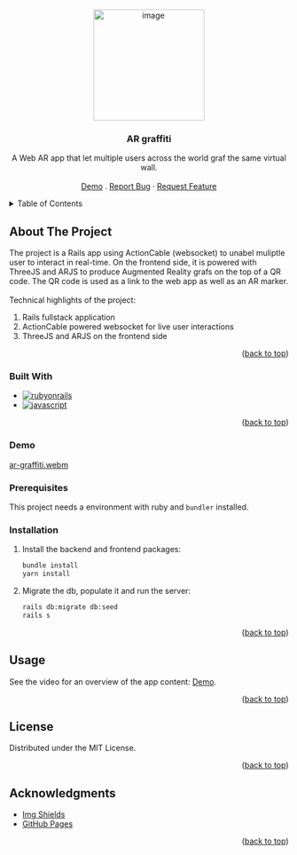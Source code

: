 <a name="readme-top"></a>
<!-- PROJECT LOGO -->
<br />
<div align="center">
  <a href="https://github.com/yannklein/ar_graffiti_rails">
    <img width="200" alt="image" src="https://github.com/yannklein/ar_graffiti_rails/assets/26819547/5edddb38-a9b2-4ce1-8b51-5e5514da0a46">
  </a>

  <h3 align="center">AR graffiti</h3>

  <p align="center">
    A Web AR app that let multiple users across the world graf the same virtual wall.
    <br />
    <br />
    <a href="#demo">Demo</a>
    .
    <a href="https://github.com/yannklein/ar_graffiti_rails/issues">Report Bug</a>
    ·
    <a href="https://github.com/yannklein/ar_graffiti_rails/issues">Request Feature</a>
  </p>
</div>



<!-- TABLE OF CONTENTS -->
<details>
  <summary>Table of Contents</summary>
  <ol>
    <li>
      <a href="#about-the-project">About The Project</a>
      <ul>
        <li><a href="#built-with">Built With</a></li>
        <li><a href="#demo">Demo</a></li>
      </ul>
    </li>
    <li>
      <a href="#getting-started">Getting Started</a>
      <ul>
        <li><a href="#prerequisites">Prerequisites</a></li>
        <li><a href="#installation">Installation</a></li>
      </ul>
    </li>
    <li><a href="#usage">Usage</a></li>
    <li><a href="#license">License</a></li>
    <li><a href="#acknowledgments">Acknowledgments</a></li>
  </ol>
</details>



<!-- ABOUT THE PROJECT -->
## About The Project

The project is a Rails app using ActionCable (websocket) to unabel muliptle user to interact in real-time. On the frontend side, it is powered with ThreeJS and ARJS to produce Augmented Reality grafs on the top of a QR code.  The QR code is used as a link to the web app as well as an AR marker.
<br><br>
Technical highlights of the project:
1. Rails fullstack application
2. ActionCable powered websocket for live user interactions
3. ThreeJS and ARJS on the frontend side

<p align="right">(<a href="#readme-top">back to top</a>)</p>

### Built With
* [![rubyonrails][rubyonrails]][rubyonrails-url]
* [![javascript][javascript]][javascript-url]

<p align="right">(<a href="#readme-top">back to top</a>)</p>

### Demo

[ar-graffiti.webm](https://github.com/yannklein/ar_graffiti_rails/assets/26819547/0dd77f6b-dcad-4452-b224-5fe2b7dacf6e)


<!-- GETTING STARTED -->

### Prerequisites

This project needs a environment with ruby and `bundler` installed.

### Installation

1. Install the backend and frontend packages:
   ```sh
   bundle install
   yarn install
   ```
2. Migrate the db, populate it and run the server:
   ```sh
   rails db:migrate db:seed
   rails s
   ``` 

<p align="right">(<a href="#readme-top">back to top</a>)</p>



<!-- USAGE EXAMPLES -->
## Usage

See the video for an overview of the app content: <a href="#demo">Demo</a>.

<p align="right">(<a href="#readme-top">back to top</a>)</p>


<!-- LICENSE -->
## License

Distributed under the MIT License.

<p align="right">(<a href="#readme-top">back to top</a>)</p>



<!-- ACKNOWLEDGMENTS -->
## Acknowledgments

* [Img Shields](https://shields.io)
* [GitHub Pages](https://pages.github.com)

<p align="right">(<a href="#readme-top">back to top</a>)</p>



<!-- MARKDOWN LINKS & IMAGES -->
<!-- https://www.markdownguide.org/basic-syntax/#reference-style-links -->
[contributors-shield]: https://img.shields.io/github/contributors/othneildrew/Best-README-Template.svg?style=for-the-badge
[contributors-url]: https://github.com/othneildrew/Best-README-Template/graphs/contributors
[forks-shield]: https://img.shields.io/github/forks/othneildrew/Best-README-Template.svg?style=for-the-badge
[forks-url]: https://github.com/othneildrew/Best-README-Template/network/members
[stars-shield]: https://img.shields.io/github/stars/othneildrew/Best-README-Template.svg?style=for-the-badge
[stars-url]: https://github.com/othneildrew/Best-README-Template/stargazers
[issues-shield]: https://img.shields.io/github/issues/othneildrew/Best-README-Template.svg?style=for-the-badge
[issues-url]: https://github.com/othneildrew/Best-README-Template/issues
[license-shield]: https://img.shields.io/github/license/othneildrew/Best-README-Template.svg?style=for-the-badge
[license-url]: https://github.com/othneildrew/Best-README-Template/blob/master/LICENSE.txt
[linkedin-shield]: https://img.shields.io/badge/-LinkedIn-black.svg?style=for-the-badge&logo=linkedin&colorB=555
[linkedin-url]: https://linkedin.com/in/othneildrew
[product-screenshot]: images/screenshot.png
[Next.js]: https://img.shields.io/badge/next.js-000000?style=for-the-badge&logo=nextdotjs&logoColor=white
[Next-url]: https://nextjs.org/
[React.js]: https://img.shields.io/badge/React-20232A?style=for-the-badge&logo=react&logoColor=61DAFB
[React-url]: https://reactjs.org/
[Vue.js]: https://img.shields.io/badge/Vue.js-35495E?style=for-the-badge&logo=vuedotjs&logoColor=4FC08D
[Vue-url]: https://vuejs.org/
[Angular.io]: https://img.shields.io/badge/Angular-DD0031?style=for-the-badge&logo=angular&logoColor=white
[Angular-url]: https://angular.io/
[Svelte.dev]: https://img.shields.io/badge/Svelte-4A4A55?style=for-the-badge&logo=svelte&logoColor=FF3E00
[Svelte-url]: https://svelte.dev/
[Laravel.com]: https://img.shields.io/badge/Laravel-FF2D20?style=for-the-badge&logo=laravel&logoColor=white
[Laravel-url]: https://laravel.com
[Bootstrap.com]: https://img.shields.io/badge/Bootstrap-563D7C?style=for-the-badge&logo=bootstrap&logoColor=white
[Bootstrap-url]: https://getbootstrap.com
[JQuery.com]: https://img.shields.io/badge/jQuery-0769AD?style=for-the-badge&logo=jquery&logoColor=white
[JQuery-url]: https://jquery.com 
[Python]: https://img.shields.io/badge/Python-3776AB?style=for-the-badge&logo=python&logoColor=FFE466
[Python-url]: https://www.python.org
[ffmpeg]: https://img.shields.io/badge/ffmpeg-007808?style=for-the-badge&logo=ffmpeg&logoColor=black
[ffmpeg-url]: https://ffmpeg.org
[chrome]: https://img.shields.io/badge/Chrome%20Extension-lightgray?style=for-the-badge&logo=googlechrome&logoColor=FC521F
[chrome-url]: https://chromewebstore.google.com
[Flask]: https://img.shields.io/badge/flask-black?style=for-the-badge&logo=flask&logoColor=white
[Flask-url]: https://flask.palletsprojects.com/en/3.0.x/
[googletranslate]: https://img.shields.io/badge/googletranslate-4285F4?style=for-the-badge&logo=googletranslate&logoColor=white
[googletranslate-url]: https://cloud.google.com/translate
[openai]: https://img.shields.io/badge/WhisperAI-4285F4?style=for-the-badge&logo=openai&logoColor=white
[openai-url]: https://openai.com/research/whisper
[rubyonrails]: https://img.shields.io/badge/Ruby%20on%20Rails-D30001?style=for-the-badge&logo=rubyonrails&logoColor=black
[rubyonrails-url]: https://rubyonrails.org/
[graphql]: https://img.shields.io/badge/graphql-F0F3F4?style=for-the-badge&logo=graphql&logoColor=E10098
[graphql-url]: https://graphql.org/
[apollographql]: https://img.shields.io/badge/Vue%20Apollo-FEEADB?style=for-the-badge&logo=apollographql&logoColor=311C87
[apollographql-url]: https://apollographql.org/
[javascript]: https://img.shields.io/badge/Ruby%20on%20Rails-F7DF1E?style=for-the-badge&logo=javascript&logoColor=black
[javascript-url]: [https://rubyonrails.org/](https://developer.mozilla.org/en-US/docs/Web/JavaScript)https://developer.mozilla.org/en-US/docs/Web/JavaScript
